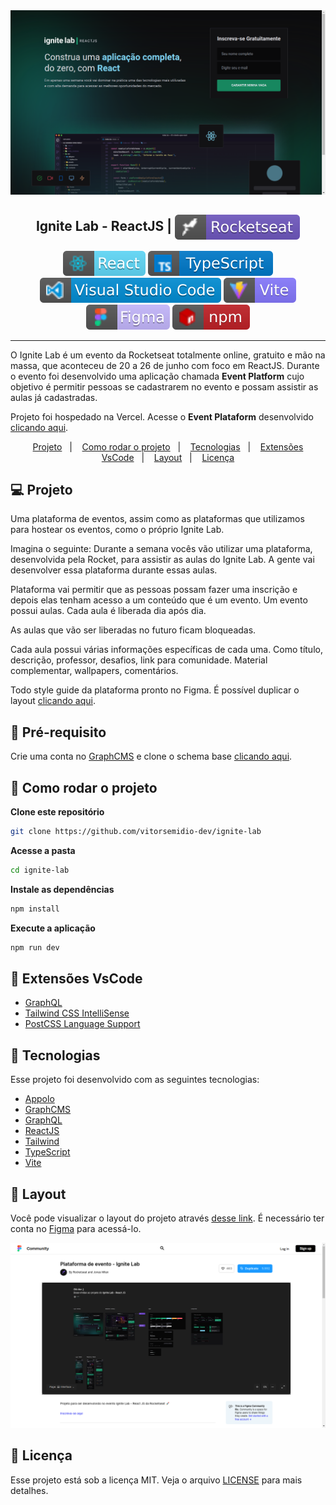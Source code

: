 <img src=".github/ignite-banner.png" />

<h2 align="center">
   Ignite Lab - ReactJS | <img alt="badge rocketseat" align="center" src=".github\rocket.svg">
</h2>

<p align="center">
<img alt="badge react" src=".github/badge-react.svg">
<img alt="badge typescript" src=".github/badge-typescript.svg">
<img alt="badge vscode" src=".github/badge-visual_studio_code.svg">
<img alt="badge vite" src=".github/badge-vitejs.svg">
<img alt="badge figma" src=".github/badge-figma.svg">
<img alt="badge npm" src=".github/badge-npm.svg">
</p>

---

O Ignite Lab é um evento da Rocketseat totalmente online, gratuito e mão na massa, que aconteceu de 20 a 26 de junho com foco em ReactJS. Durante o evento foi desenvolvido uma aplicação chamada **Event Platform** cujo objetivo é permitir pessoas se cadastrarem no evento e possam assistir as aulas já cadastradas.

Projeto foi hospedado na Vercel. Acesse o **Event Plataform** desenvolvido [clicando aqui](https://ignite-lab-beige-zeta.vercel.app/).

<p align="center">
  <a href="#-projeto">Projeto</a>&nbsp;&nbsp;&nbsp;|&nbsp;&nbsp;&nbsp;
  <a href="#-como-rodar-o-projeto">Como rodar o projeto</a>&nbsp;&nbsp;&nbsp;|&nbsp;&nbsp;&nbsp;
  <a href="#-tecnologias">Tecnologias</a>&nbsp;&nbsp;&nbsp;|&nbsp;&nbsp;&nbsp;
  <a href="#-extensões-vscode">Extensões VsCode</a>&nbsp;&nbsp;&nbsp;|&nbsp;&nbsp;&nbsp;
  <a href="#-layout">Layout</a>&nbsp;&nbsp;&nbsp;|&nbsp;&nbsp;&nbsp;
  <a href="#-licença">Licença</a>
</p>

## 💻 Projeto

Uma plataforma de eventos, assim como as plataformas que utilizamos para hostear os eventos, como o próprio Ignite Lab.

Imagina o seguinte: Durante a semana vocês vão utilizar uma plataforma, desenvolvida pela Rocket, para assistir as aulas do Ignite Lab. A gente vai desenvolver essa plataforma durante essas aulas.

Plataforma vai permitir que as pessoas possam fazer uma inscrição e depois elas tenham acesso a um conteúdo que é um evento. Um evento possui aulas. Cada aula é liberada dia após dia.

As aulas que vão ser liberadas no futuro ficam bloqueadas.

Cada aula possui várias informações específicas de cada uma. Como título, descrição, professor, desafios, link para comunidade. Material complementar, wallpapers, comentários.

Todo style guide da plataforma pronto no Figma. É possível duplicar o layout [clicando aqui](https://www.figma.com/community/file/1120711251998877938).

## 🛑 Pré-requisito

Crie uma conta no [GraphCMS](https://app.graphcms.com/) e clone o schema base [clicando aqui](http://rseat.in/lab-graphcms).

## 🧭 Como rodar o projeto

**Clone este repositório**

```bash
git clone https://github.com/vitorsemidio-dev/ignite-lab
```

**Acesse a pasta**

```bash
cd ignite-lab
```

**Instale as dependências**

```bash
npm install
```

**Execute a aplicação**

```bash
npm run dev
```

## 🎉 Extensões VsCode

- [GraphQL](https://marketplace.visualstudio.com/items?itemName=GraphQL.vscode-graphql)
- [Tailwind CSS IntelliSense](https://marketplace.visualstudio.com/items?itemName=bradlc.vscode-tailwindcss)
- [PostCSS Language Support](https://marketplace.visualstudio.com/items?itemName=csstools.postcss)

## 🚀 Tecnologias

Esse projeto foi desenvolvido com as seguintes tecnologias:

- [Appolo](https://www.apollographql.com/)
- [GraphCMS](https://graphcms.com/)
- [GraphQL](https://graphql.org/)
- [ReactJS](https://pt-br.reactjs.org/)
- [Tailwind](https://tailwindcss.com/)
- [TypeScript](https://www.typescriptlang.org/pt/)
- [Vite](https://vitejs.dev/)

## 🔖 Layout

Você pode visualizar o layout do projeto através [desse link](https://www.figma.com/community/file/1120711251998877938). É necessário ter conta no [Figma](https://figma.com) para acessá-lo.

<img src=".github/Plataforma-de-evento-Ignite-Lab-Figma.png" />

## 📝 Licença

Esse projeto está sob a licença MIT. Veja o arquivo [LICENSE](LICENSE) para mais detalhes.
